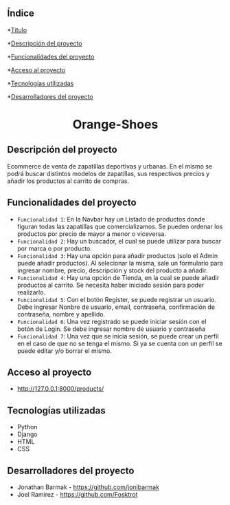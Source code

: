 ## Índice

*[Título](#Título)

*[Descripción del proyecto](#descripción-del-proyecto)

*[Funcionalidades del proyecto](#Funcionalidades-del-proyecto)

*[Acceso al proyecto](#acceso-proyecto)

*[Tecnologías utilizadas](#tecnologías-utilizadas)


*[Desarrolladores del proyecto](#Desarrolladores-del-proyecto)


<h1 align="center"> Orange-Shoes </h1>


## Descripción del proyecto
Ecommerce de venta de zapatillas deportivas y urbanas. En el mismo se podrá buscar distintos modelos de zapatillas, sus respectivos precios y añadir los productos al carrito de compras. 


## Funcionalidades del proyecto

- `Funcionalidad 1`: En la Navbar hay un Listado de productos donde figuran todas las zapatillas que comercializamos. Se pueden ordenar los productos por precio de mayor a menor o viceversa. 
- `Funcionalidad 2`: Hay un buscador, el cual se puede utilizar para buscar por marca o por producto.
- `Funcionalidad 3`: Hay una opción para añadir productos (solo el Admin puede añadir productos). Al selecionar la misma, sale un formulario para ingresar nombre, precio, descripción y stock del producto a añadir.
- `Funcionalidad 4`: Hay una opción de Tienda, en la cual se puede añadir productos al carrito. Se necesita haber iniciado sesión para poder realizarlo.
- `Funcionalidad 5`: Con el botón Register, se puede registrar un usuario. Debe ingresar Nonbre de usuario, email, contraseña, confirmación de contraseña, nombre y apellido.
- `Funcionalidad 6`: Una vez registrado se puede iniciar sesión con el botón de Login. Se debe ingresar nombre de usuario y contraseña
- `Funcionalidad 7`: Una vez que se inicia sesión, se puede crear un perfil en el caso de que no se tenga el mismo. Si ya se cuenta con un perfil se puede editar y/o borrar el mismo.



## Acceso al proyecto
- http://127.0.0.1:8000/products/


## Tecnologías utilizadas
- Python
- Django
- HTML
- CSS




## Desarrolladores del proyecto
- Jonathan Barmak - https://github.com/jonibarmak
- Joel Ramirez - https://github.com/Fosktrot


